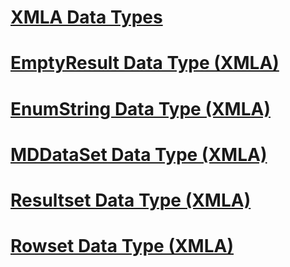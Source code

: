 # [XMLA Data Types](xml-data-types-xmla.md)

# [EmptyResult Data Type (XMLA)](emptyresult-data-type-xmla.md)
# [EnumString Data Type (XMLA)](enumstring-data-type-xmla.md)
# [MDDataSet Data Type (XMLA)](mddataset-data-type-xmla.md)
# [Resultset Data Type (XMLA)](resultset-data-type-xmla.md)
# [Rowset Data Type (XMLA)](rowset-data-type-xmla.md)
